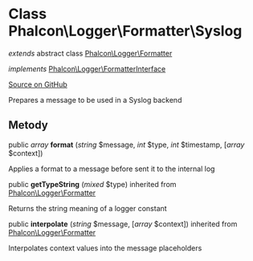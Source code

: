 # Class **Phalcon\\Logger\\Formatter\\Syslog**

*extends* abstract class [Phalcon\Logger\Formatter](/en/3.2/api/Phalcon_Logger_Formatter)

*implements* [Phalcon\Logger\FormatterInterface](/en/3.2/api/Phalcon_Logger_FormatterInterface)

<a href="https://github.com/phalcon/cphalcon/blob/master/phalcon/logger/formatter/syslog.zep" class="btn btn-default btn-sm">Source on GitHub</a>

Prepares a message to be used in a Syslog backend

## Metody

public *array* **format** (*string* $message, *int* $type, *int* $timestamp, [*array* $context])

Applies a format to a message before sent it to the internal log

public **getTypeString** (*mixed* $type) inherited from [Phalcon\Logger\Formatter](/en/3.2/api/Phalcon_Logger_Formatter)

Returns the string meaning of a logger constant

public **interpolate** (*string* $message, [*array* $context]) inherited from [Phalcon\Logger\Formatter](/en/3.2/api/Phalcon_Logger_Formatter)

Interpolates context values into the message placeholders